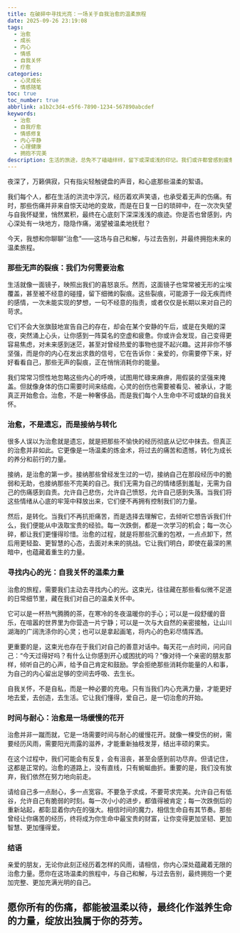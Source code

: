 ```yaml
---
title: 在破碎中寻找光亮：一场关于自我治愈的温柔旅程
date: 2025-09-26 23:19:08
tags:
  - 治愈
  - 成长
  - 内心
  - 情感
  - 自我关怀
  - 疗愈
categories:
  - 心灵成长
  - 情感随笔
toc: true
toc_number: true
abbrlink: a1b2c3d4-e5f6-7890-1234-567890abcdef
keywords:
  - 治愈
  - 自我疗愈
  - 情感修复
  - 内心平静
  - 心理健康
  - 拥抱不完美
description: 生活的旅途，总免不了磕磕绊绊，留下或深或浅的印记。我们或许都曾感到疲惫、迷茫，甚至内心千疮百孔。但请相信，在那些看似无解的困境里，总有一束光在等待我们去发现。这束光，便是自我治愈的力量。它不是遗忘，而是接纳；不是逃避，而是面对。这是一场温柔而坚韧的内心修行，带领我们从破碎走向完整，从阴霾走向晴朗。
---
```


夜深了，万籁俱寂，只有指尖轻触键盘的声音，和心底那些温柔的絮语。

我们每个人，都在生活的洪流中浮沉，经历着欢声笑语，也承受着无声的伤痛。有时，那些伤痛并非来自惊天动地的变故，而是在日复一日的琐碎中，在一次次失望与自我怀疑里，悄然累积，最终在心底刻下深深浅浅的痕迹。你是否也曾感到，内心深处有一块地方，隐隐作痛，渴望被温柔地抚慰？

今天，我想和你聊聊“治愈”——这场与自己和解，与过去告别，并最终拥抱未来的温柔旅程。

### 那些无声的裂痕：我们为何需要治愈

生活就像一面镜子，映照出我们的喜怒哀乐。然而，这面镜子也常常被无形的尘埃覆盖，甚至被不经意的碰撞，留下细微的裂痕。这些裂痕，可能源于一段无疾而终的感情，一次未能实现的梦想，一句不经意的指责，或者仅仅是长期以来对自己的苛求。

它们不会大张旗鼓地宣告自己的存在，却会在某个安静的午后，或是在失眠的深夜，突然涌上心头，让你感到一阵莫名的空虚和疲惫。你或许会发现，自己变得更容易焦虑，对未来感到迷茫，甚至对曾经热爱的事物也提不起兴趣。这并非你不够坚强，而是你的内心在发出求救的信号，它在告诉你：亲爱的，你需要停下来，好好看看自己，那些无声的裂痕，正在悄悄消耗你的能量。

我们常常习惯性地忽略这些内心的呼唤，试图用忙碌来麻痹，用假装的坚强来掩盖。但就像身体的伤口需要时间来结痂，心灵的创伤也需要被看见、被承认，才能真正开始愈合。治愈，不是一种奢侈品，而是我们每个人生命中不可或缺的自我关怀。

### 治愈，不是遗忘，而是接纳与转化

很多人误以为治愈就是遗忘，就是把那些不愉快的经历彻底从记忆中抹去。但真正的治愈并非如此。它更像是一场温柔的炼金术，将过去的痛苦和遗憾，转化为成长的养分和前行的力量。

接纳，是治愈的第一步。接纳那些曾经发生过的一切，接纳自己在那段经历中的脆弱和无助，也接纳那些不完美的自己。我们无需为自己的情绪感到羞耻，无需为自己的伤痛感到自责。允许自己悲伤，允许自己愤怒，允许自己感到失落。当我们将这些情绪从心底的牢笼中释放出来，它们便不再拥有控制我们的力量。

然后，是转化。当我们不再抗拒痛苦，而是选择去理解它，去倾听它想告诉我们什么，我们便能从中汲取宝贵的经验。每一次跌倒，都是一次学习的机会；每一次心碎，都让我们更懂得珍惜。治愈的过程，就是将那些沉重的包袱，一点点卸下，然后用更轻盈、更智慧的心态，去面对未来的挑战。它让我们明白，即使在最深的黑暗中，也蕴藏着重生的力量。

### 寻找内心的光：自我关怀的温柔力量

治愈的旅程，需要我们主动去寻找内心的光。这束光，往往藏在那些看似微不足道的日常细节里，藏在我们对自己的温柔关怀中。

它可以是一杯热气腾腾的茶，在寒冷的冬夜温暖你的手心；可以是一段舒缓的音乐，在喧嚣的世界里为你营造一片宁静；可以是一次与大自然的亲密接触，让山川湖海的广阔洗涤你的心灵；也可以是拿起画笔，将内心的色彩尽情挥洒。

更重要的是，这束光也存在于我们对自己的善意对话中。每天花一点时间，问问自己：“今天过得好吗？有什么让你感到开心或困扰的吗？”像对待一个亲密的朋友那样，倾听自己的心声，给予自己肯定和鼓励。学会拒绝那些消耗你能量的人和事，为自己的内心留出足够的空间去呼吸、去生长。

自我关怀，不是自私，而是一种必要的充电。只有当我们内心充满力量，才能更好地去爱，去创造，去生活。它让我们懂得，爱自己，是一切治愈的开始。

### 时间与耐心：治愈是一场缓慢的花开

治愈并非一蹴而就，它是一场需要时间与耐心的缓慢花开。就像一棵受伤的树，需要经历风雨，需要阳光雨露的滋养，才能重新抽枝发芽，结出丰硕的果实。

在这个过程中，我们可能会有反复，会有沮丧，甚至会感到前功尽弃。但请记住，这都是正常的。治愈的道路上，没有直线，只有蜿蜒曲折。重要的是，我们没有放弃，我们依然在努力地向前走。

请给自己多一点耐心，多一点宽容。不要急于求成，不要苛求完美。允许自己有低谷，允许自己有脆弱的时刻。每一次小小的进步，都值得被肯定；每一次跌倒后的重新站起，都彰显着你内在的强大。相信时间的魔力，相信生命自有其节奏。那些曾经让你痛苦的经历，终将成为你生命中最宝贵的财富，让你变得更加坚韧、更加智慧、更加懂得爱。

### 结语

亲爱的朋友，无论你此刻正经历着怎样的风雨，请相信，你内心深处蕴藏着无限的治愈力量。愿你在这场温柔的旅程中，与自己和解，与过去告别，最终拥抱一个更加完整、更加充满光明的自己。

**愿你所有的伤痛，都能被温柔以待，最终化作滋养生命的力量，绽放出独属于你的芬芳。**
---